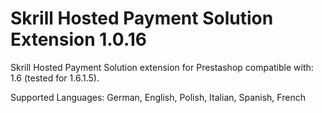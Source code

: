 Skrill Hosted Payment Solution Extension 1.0.16
==============================================

Skrill Hosted Payment Solution extension for Prestashop compatible with: 1.6 (tested for 1.6.1.5).

Supported Languages: German, English, Polish, Italian, Spanish, French 